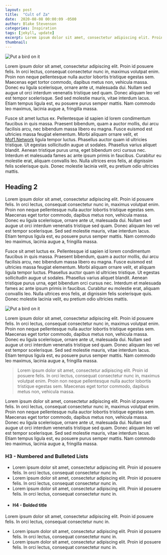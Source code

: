 ```yaml
---
layout: post
title:  "Cult of Za"
date:  2020-08-08 00:00:09 -0500
author: Blake Stevenson
categories: Inspiration
tags: [jekyll, update]
excerpt: Lorem ipsum dolor sit amet, consectetur adipiscing elit. Proin id posuere felis. In orci lectus, consequat consectetur nunc in, maximus volutpat enim.
thumbnail:
---
```


![Put a bird on it](https://cdn.dribbble.com/users/44324/screenshots/11065012/media/c462a5a2e3f854fb9cddd406c9561c2b.jpg)

Lorem ipsum dolor sit amet, consectetur adipiscing elit. Proin id posuere felis. In orci lectus, consequat consectetur nunc in, maximus volutpat enim. Proin non neque pellentesque nulla auctor lobortis tristique egestas sem. Maecenas eget tortor commodo, dapibus metus non, vehicula massa. Donec eu ligula scelerisque, ornare ante ut, malesuada dui. Nullam sed augue ut orci interdum venenatis tristique sed quam. Donec aliquam leo vel est tempor scelerisque. Sed sed molestie mauris, vitae interdum lacus. Etiam tempus ligula est, eu posuere purus semper mattis. Nam commodo leo maximus, lacinia augue a, fringilla massa.

Fusce sit amet luctus ex. Pellentesque id sapien id lorem condimentum faucibus in quis massa. Praesent bibendum, quam a auctor mollis, dui arcu facilisis arcu, nec bibendum massa libero eu magna. Fusce euismod est ultricies massa feugiat elementum. Morbi aliquam ornare velit, et [Mof1.Network](https://www.mof1.network/) ligula tempor luctus. Phasellus auctor quam id ultricies tristique. Ut egestas sollicitudin augue ut sodales. Phasellus varius aliquet blandit. Aenean tristique purus urna, eget bibendum orci cursus nec. Interdum et malesuada fames ac ante ipsum primis in faucibus. Curabitur eu molestie erat, aliquam convallis leo. Nulla ultrices eros felis, at dignissim felis scelerisque quis. Donec molestie lacinia velit, eu pretium odio ultricies mattis.

## Heading 2

Lorem ipsum dolor sit amet, consectetur adipiscing elit. Proin id posuere felis. In orci lectus, consequat consectetur nunc in, maximus volutpat enim. Proin non neque pellentesque nulla auctor lobortis tristique egestas sem. Maecenas eget tortor commodo, dapibus metus non, vehicula massa. Donec eu ligula scelerisque, ornare ante ut, malesuada dui. Nullam sed augue ut orci interdum venenatis tristique sed quam. Donec aliquam leo vel est tempor scelerisque. Sed sed molestie mauris, vitae interdum lacus. Etiam tempus ligula est, eu posuere purus semper mattis. Nam commodo leo maximus, lacinia augue a, fringilla massa.

Fusce sit amet luctus ex. Pellentesque id sapien id lorem condimentum faucibus in quis massa. Praesent bibendum, quam a auctor mollis, dui arcu facilisis arcu, nec bibendum massa libero eu magna. Fusce euismod est ultricies massa feugiat elementum. Morbi aliquam ornare velit, et aliquam ligula tempor luctus. Phasellus auctor quam id ultricies tristique. Ut egestas sollicitudin augue ut sodales. Phasellus varius aliquet blandit. Aenean tristique purus urna, eget bibendum orci cursus nec. Interdum et malesuada fames ac ante ipsum primis in faucibus. Curabitur eu molestie erat, aliquam convallis leo. Nulla ultrices eros felis, at dignissim felis scelerisque quis. Donec molestie lacinia velit, eu pretium odio ultricies mattis.

![Put a bird on it](https://cdn.dribbble.com/users/44324/screenshots/11065012/media/c462a5a2e3f854fb9cddd406c9561c2b.jpg)

Lorem ipsum dolor sit amet, consectetur adipiscing elit. Proin id posuere felis. In orci lectus, consequat consectetur nunc in, maximus volutpat enim. Proin non neque pellentesque nulla auctor lobortis tristique egestas sem. Maecenas eget tortor commodo, dapibus metus non, vehicula massa. Donec eu ligula scelerisque, ornare ante ut, malesuada dui. Nullam sed augue ut orci interdum venenatis tristique sed quam. Donec aliquam leo vel est tempor scelerisque. Sed sed molestie mauris, vitae interdum lacus. Etiam tempus ligula est, eu posuere purus semper mattis. Nam commodo leo maximus, lacinia augue a, fringilla massa.

> Lorem ipsum dolor sit amet, consectetur adipiscing elit. Proin id posuere felis. In orci lectus, consequat consectetur nunc in, maximus volutpat enim. Proin non neque pellentesque nulla auctor lobortis tristique egestas sem. Maecenas eget tortor commodo, dapibus metus non, vehicula massa.

Lorem ipsum dolor sit amet, consectetur adipiscing elit. Proin id posuere felis. In orci lectus, consequat consectetur nunc in, maximus volutpat enim. Proin non neque pellentesque nulla auctor lobortis tristique egestas sem. Maecenas eget tortor commodo, dapibus metus non, vehicula massa. Donec eu ligula scelerisque, ornare ante ut, malesuada dui. Nullam sed augue ut orci interdum venenatis tristique sed quam. Donec aliquam leo vel est tempor scelerisque. Sed sed molestie mauris, vitae interdum lacus. Etiam tempus ligula est, eu posuere purus semper mattis. Nam commodo leo maximus, lacinia augue a, fringilla massa.

### H3 - Numbered and Bulleted Lists

- Lorem ipsum dolor sit amet, consectetur adipiscing elit. Proin id posuere felis. In orci lectus, consequat consectetur nunc in.
- Lorem ipsum dolor sit amet, consectetur adipiscing elit. Proin id posuere felis. In orci lectus, consequat consectetur nunc in.
- Lorem ipsum dolor sit amet, consectetur adipiscing elit. Proin id posuere felis. In orci lectus, consequat consectetur nunc in.

* #### H4 - Bolded title
Lorem ipsum dolor sit amet, consectetur adipiscing elit. Proin id posuere felis. In orci lectus, consequat consectetur nunc in.
* Lorem ipsum dolor sit amet, consectetur adipiscing elit. Proin id posuere felis. In orci lectus, consequat consectetur nunc in.
* Lorem ipsum dolor sit amet, consectetur adipiscing elit. Proin id posuere felis. In orci lectus, consequat consectetur nunc in.
